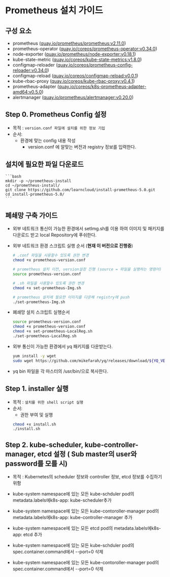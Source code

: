 
# Prometheus 설치 가이드

## 구성 요소
* prometheus ([quay.io/prometheus/prometheus:v2.11.0](https://quay.io/repository/prometheus/prometheus?tag=latest&tab=tags))
* prometheus-operator ([quay.io/coreos/prometheus-operator:v0.34.0](https://quay.io/repository/coreos/prometheus-operator?tag=latest&tab=tags))
* node-exporter ([quay.io/prometheus/node-exporter:v0.18.1](https://quay.io/repository/prometheus/node-exporter?tag=latest&tab=tags))
* kube-state-metric ([quay.io/coreos/kube-state-metrics:v1.8.0](https://quay.io/repository/coreos/kube-state-metrics?tag=latest&tab=tags))
* configmap-reloader ([quay.io/coreos/prometheus-config-reloader:v0.34.0](https://quay.io/repository/coreos/prometheus-config-reloader?tag=latest&tab=tags))
* configmap-reload ([quay.io/coreos/configmap-reload:v0.0.1](https://quay.io/repository/coreos/configmap-reload?tag=latest&tab=tags))
* kube-rbac-proxy ([quay.io/coreos/kube-rbac-proxy:v0.4.1](https://quay.io/repository/coreos/kube-rbac-proxy?tag=latest&tab=tags))
* prometheus-adapter ([quay.io/coreos/k8s-prometheus-adapter-amd64:v0.5.0](https://quay.io/repository/coreos/k8s-prometheus-adapter-amd64?tag=latest&tab=tags))
* alertmanager ([quay.io/prometheus/alertmanager:v0.20.0](https://quay.io/repository/prometheus/alertmanager?tag=latest&tab=tags))



## Step 0. Prometheus Config 설정
* 목적 : `version.conf 파일에 설치를 위한 정보 기입`
* 순서: 
	* 환경에 맞는 config 내용 작성
		* version.conf 에 알맞는 버전과 registry 정보를 입력한다.

## 설치에  필요한 파일 다운로드
	```bash
	mkdir -p ~/prometheus-install
	cd ~/prometheus-install/
	git clone https://github.com/learncloud/install-prometheus-5.0.git
	cd install-prometheus-5.0/
	```

## 폐쇄망 구축 가이드
* 외부 네트워크 통신이 가능한 환경에서 setImg.sh를 이용 하여 이미지 및 패키지를 다운로드 받고 local Repository에 푸쉬한다.
	
* 외부 네트워크 환경 스크립트 실행 순서 (**현재 이 버전으로 진행중**)
	```bash
	# .conf 파일을 사용할수 있도록 권한 변경
	chmod +x prometheus-version.conf

	# prometheus 설치 이전, version설정 진행 (source = 파일을 실행하는 명령어)
	source prometheus-version.conf

	# .sh 파일을 사용할수 있도록 권한 변경
	chmod +x set-prometheus-Img.sh

	# prometheus 설치에 필요한 이미지를 다운해 registry에 push 
	./set-prometheus-Img.sh
	
	```
* 폐쇄망 설치 스크립트 실행순서
	```bash
	source prometheus-version.conf
	chmod +x prometheus-version.conf
	chmod +x set-prometheus-LocalReg.sh
	./set-prometheus-LocalReg.sh
	```
* 외부 통신이 가능한 환경에서 yq 패키지를 다운받는다. 
	```bash
	yum install -y wget
	sudo wget https://github.com/mikefarah/yq/releases/download/${YQ_VERSION}/yq_linux_amd64 -O /usr/bin/yq
	```
* yq bin 파일을 각 마스터의 /usr/bin/으로 복사한다.
## Step 1. installer 실행
* 목적 : `설치를 위한 shell script 실행`
* 순서: 
	* 권한 부여 및 실행
	``` bash
	chmod +x install.sh
	./install.sh
	```


## Step 2. kube-scheduler, kube-controller-manager,  etcd 설정 ( Sub master의 user와 password를 모를 시)

* 목적 : Kubernetes의 scheduler 정보와 controller 정보, etcd 정보를 수집하기 위함

* kube-system namespace에 있는 모든 kube-schduler pod의 metadata.labels에k8s-app: kube-scheduler추가
* kube-system namespace에 있는 모든 kube-contoroller-manager pod의 metadata.labels에k8s-app: kube-controller-manager 추가
* kube-system namespace에 있는 모든 etcd pod의 metadata.labels에k8s-app: etcd 추가
* kube-system namespace에 있는 모든 kube-schduler pod의 spec.container.command에서 --port=0 삭제
* kube-system namespace에 있는 모든 kube-contoroller-manager pod의 spec.container.command에서 --port=0 삭제


